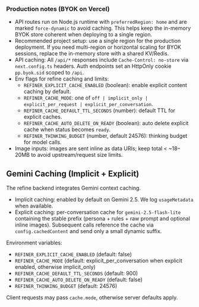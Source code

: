 
### Production notes (BYOK on Vercel)

- API routes run on Node.js runtime with `preferredRegion: home` and are marked `force-dynamic` to avoid caching. This helps keep the in-memory BYOK store coherent when deploying to a single region.
- Recommended project setup: use a single region for the production deployment. If you need multi-region or horizontal scaling for BYOK sessions, replace the in-memory store with a shared KV/Redis.
- API caching: All `/api/*` responses include `Cache-Control: no-store` via `next.config.ts` headers. Auth endpoints set an HttpOnly cookie `pp.byok.sid` scoped to `/api`.
- Env flags for refine caching and limits:
  - `REFINER_EXPLICIT_CACHE_ENABLED` (boolean): enable explicit content caching by default.
  - `REFINER_CACHE_MODE`: one of `off | implicit_only | explicit_per_request | explicit_per_conversation`.
  - `REFINER_CACHE_DEFAULT_TTL_SECONDS` (number): default TTL for explicit caches.
  - `REFINER_CACHE_AUTO_DELETE_ON_READY` (boolean): auto delete explicit cache when status becomes `ready`.
  - `REFINER_THINKING_BUDGET` (number, default 24576): thinking budget for model calls.
- Image inputs: images are sent inline as data URIs; keep total < ~18–20MB to avoid upstream/request size limits.

## Gemini Caching (Implicit + Explicit)

The refine backend integrates Gemini context caching.

- Implicit caching: enabled by default on Gemini 2.5. We log `usageMetadata` when available.
- Explicit caching: per-conversation cache for `gemini-2.5-flash-lite` containing the stable prefix (persona + rules + raw prompt and optional inline images). Subsequent calls reference the cache via `config.cachedContent` and send only a small dynamic suffix.

Environment variables:

- `REFINER_EXPLICIT_CACHE_ENABLED` (default: false)
- `REFINER_CACHE_MODE` (default: explicit_per_conversation when explicit enabled, otherwise implicit_only)
- `REFINER_CACHE_DEFAULT_TTL_SECONDS` (default: 900)
- `REFINER_CACHE_AUTO_DELETE_ON_READY` (default: false)
- `REFINER_THINKING_BUDGET` (default: 24576)

Client requests may pass `cache.mode`, otherwise server defaults apply.
